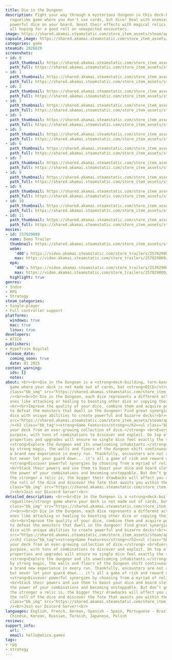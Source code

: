 ```yaml
---
title: Die in the Dungeon
description: Fight your way through a mysterious dungeon in this deck-building, turn-based
  roguelike game where you don't use cards, but dice! Deal with enemies by combining
  powerful dice on your board, boost their effects with magical relics, and risk it
  all hoping for a good roll on unexpected encounters.
image: https://shared.akamai.steamstatic.com/store_item_assets/steam/apps/2026820/header.jpg?t=1729271116
capsule_image: https://shared.akamai.steamstatic.com/store_item_assets/steam/apps/2026820/capsule_231x87.jpg?t=1729271116
categories: game
steamid: 2026820
screenshots:
- id: 0
  path_thumbnail: https://shared.akamai.steamstatic.com/store_item_assets/steam/apps/2026820/ss_45194c785c062e6e8b14bc5aaae96ed6e49f2758.600x338.jpg?t=1729271116
  path_full: https://shared.akamai.steamstatic.com/store_item_assets/steam/apps/2026820/ss_45194c785c062e6e8b14bc5aaae96ed6e49f2758.1920x1080.jpg?t=1729271116
- id: 1
  path_thumbnail: https://shared.akamai.steamstatic.com/store_item_assets/steam/apps/2026820/ss_d3e9c4f7e7cc854a47dc3ad1639cca5db279d69e.600x338.jpg?t=1729271116
  path_full: https://shared.akamai.steamstatic.com/store_item_assets/steam/apps/2026820/ss_d3e9c4f7e7cc854a47dc3ad1639cca5db279d69e.1920x1080.jpg?t=1729271116
- id: 2
  path_thumbnail: https://shared.akamai.steamstatic.com/store_item_assets/steam/apps/2026820/ss_b6657969d9ce3f2dda87f42bf64e7d82f93b32cf.600x338.jpg?t=1729271116
  path_full: https://shared.akamai.steamstatic.com/store_item_assets/steam/apps/2026820/ss_b6657969d9ce3f2dda87f42bf64e7d82f93b32cf.1920x1080.jpg?t=1729271116
- id: 3
  path_thumbnail: https://shared.akamai.steamstatic.com/store_item_assets/steam/apps/2026820/ss_2c14ff7ffa640d87ff1f0480f3b27fff79c7a529.600x338.jpg?t=1729271116
  path_full: https://shared.akamai.steamstatic.com/store_item_assets/steam/apps/2026820/ss_2c14ff7ffa640d87ff1f0480f3b27fff79c7a529.1920x1080.jpg?t=1729271116
- id: 4
  path_thumbnail: https://shared.akamai.steamstatic.com/store_item_assets/steam/apps/2026820/ss_f33a12621b271246acb09d0397a9b99d7561bed1.600x338.jpg?t=1729271116
  path_full: https://shared.akamai.steamstatic.com/store_item_assets/steam/apps/2026820/ss_f33a12621b271246acb09d0397a9b99d7561bed1.1920x1080.jpg?t=1729271116
- id: 5
  path_thumbnail: https://shared.akamai.steamstatic.com/store_item_assets/steam/apps/2026820/ss_3335f187c35737d80352e79111eff9fc1318e003.600x338.jpg?t=1729271116
  path_full: https://shared.akamai.steamstatic.com/store_item_assets/steam/apps/2026820/ss_3335f187c35737d80352e79111eff9fc1318e003.1920x1080.jpg?t=1729271116
- id: 6
  path_thumbnail: https://shared.akamai.steamstatic.com/store_item_assets/steam/apps/2026820/ss_02c120589df8d9c7417a1ff4a6f37efa4cd44ab8.600x338.jpg?t=1729271116
  path_full: https://shared.akamai.steamstatic.com/store_item_assets/steam/apps/2026820/ss_02c120589df8d9c7417a1ff4a6f37efa4cd44ab8.1920x1080.jpg?t=1729271116
- id: 7
  path_thumbnail: https://shared.akamai.steamstatic.com/store_item_assets/steam/apps/2026820/ss_52d3ff6f94e6f2ca5b003219235664b3c27f69dd.600x338.jpg?t=1729271116
  path_full: https://shared.akamai.steamstatic.com/store_item_assets/steam/apps/2026820/ss_52d3ff6f94e6f2ca5b003219235664b3c27f69dd.1920x1080.jpg?t=1729271116
- id: 8
  path_thumbnail: https://shared.akamai.steamstatic.com/store_item_assets/steam/apps/2026820/ss_c79d323db2a62ada332b8549258a91cfc7fb4940.600x338.jpg?t=1729271116
  path_full: https://shared.akamai.steamstatic.com/store_item_assets/steam/apps/2026820/ss_c79d323db2a62ada332b8549258a91cfc7fb4940.1920x1080.jpg?t=1729271116
- id: 9
  path_thumbnail: https://shared.akamai.steamstatic.com/store_item_assets/steam/apps/2026820/ss_e96b2add1d9dd47643dff53064878bd6b594954c.600x338.jpg?t=1729271116
  path_full: https://shared.akamai.steamstatic.com/store_item_assets/steam/apps/2026820/ss_e96b2add1d9dd47643dff53064878bd6b594954c.1920x1080.jpg?t=1729271116
- id: 10
  path_thumbnail: https://shared.akamai.steamstatic.com/store_item_assets/steam/apps/2026820/ss_54d0eab710607d139a167226177752b292fbb0be.600x338.jpg?t=1729271116
  path_full: https://shared.akamai.steamstatic.com/store_item_assets/steam/apps/2026820/ss_54d0eab710607d139a167226177752b292fbb0be.1920x1080.jpg?t=1729271116
- id: 11
  path_thumbnail: https://shared.akamai.steamstatic.com/store_item_assets/steam/apps/2026820/ss_c08bf2ee5181aeb8eeaa4ab605c8ebeaeb0b8101.600x338.jpg?t=1729271116
  path_full: https://shared.akamai.steamstatic.com/store_item_assets/steam/apps/2026820/ss_c08bf2ee5181aeb8eeaa4ab605c8ebeaeb0b8101.1920x1080.jpg?t=1729271116
movies:
- id: 257029009
  name: Demo Trailer
  thumbnail: https://shared.akamai.steamstatic.com/store_item_assets/steam/apps/257029009/movie.293x165.jpg?t=1717724320
  webm:
    '480': https://video.akamai.steamstatic.com/store_trailers/257029009/movie480_vp9.webm?t=1717724320
    max: https://video.akamai.steamstatic.com/store_trailers/257029009/movie_max_vp9.webm?t=1717724320
  mp4:
    '480': https://video.akamai.steamstatic.com/store_trailers/257029009/movie480.mp4?t=1717724320
    max: https://video.akamai.steamstatic.com/store_trailers/257029009/movie_max.mp4?t=1717724320
  highlight: true
genres:
- Indie
- RPG
- Strategy
steam_categories:
- Single-player
- Full controller support
platforms:
  windows: true
  mac: true
  linux: true
developers:
- ATICO
publishers:
- HypeTrain Digital
release_date:
  coming_soon: true
  date: Q1 2025
content_warning:
  ids: []
  notes:
about: <br><br>Die in the Dungeon is a <strong>deck-building, turn-based roguelite</strong>
  game where your deck is not made out of cards, but <strong>DICE</strong>!<br><img
  class="bb_img" src="https://shared.akamai.steamstatic.com/store_item_assets/steam/apps/2026820/extras/dicegif.gif?t=1729271116"
  /><br><br>In Die in the Dungeon, each dice represents a different action, from basic
  ones like attacking or healing to boosting other dice or copying their abilities.
  <br><br>Improve the quality of your dice, combine them and acquire powerful relics
  to defeat the monsters that dwell in the dungeon! Find great synergies by combining
  dice with unique abilities to create powerful and bizarre decks!<br><br><img class="bb_img"
  src="https://shared.akamai.steamstatic.com/store_item_assets/steam/apps/2026820/extras/gameplay.gif?t=1729271116"
  /><h2 class="bb_tag"><strong>Game Features</strong></h2><ul class="bb_ul"><li> <strong>Craft
  your deck from an ever-growing collection of dice.</strong> <br>Every dice has its
  purpose, with tons of combinations to discover and exploit. On top of that, special
  properties and upgrades will ensure no single dice feel exactly the same.<br></li><li>
  <strong>Explore the dungeon and its unwelcoming inhabitants.</strong> <br>Forged
  by strong magic, the walls and floors of the dungeon shift continuously, creating
  a brand new experience in every run. Thankfully, encounters are not always hostile,
  but never let your guard down... it’s all a game of risk and reward down here.<br></li><li>
  <strong>Discover powerful synergies by choosing from a myriad of relics.</strong>
  <br>Stack their powers and use them to boost your dice and board slots, multiplying
  the power of your combinations and becoming unstoppable. But don’t get too greedy,
  the stronger a relic is, the bigger their drawbacks will affect you and your deck.</li></ul><strong>Trust
  the roll of the dice and discover the fate that awaits you within the dungeon walls!</strong><br><br><img
  class="bb_img" src="https://shared.akamai.steamstatic.com/store_item_assets/steam/apps/2026820/extras/gameplay.gif?t=1729271116"
  /><br>Join our Discord Server!<br>
detailed_description: <br><br>Die in the Dungeon is a <strong>deck-building, turn-based
  roguelite</strong> game where your deck is not made out of cards, but <strong>DICE</strong>!<br><img
  class="bb_img" src="https://shared.akamai.steamstatic.com/store_item_assets/steam/apps/2026820/extras/dicegif.gif?t=1729271116"
  /><br><br>In Die in the Dungeon, each dice represents a different action, from basic
  ones like attacking or healing to boosting other dice or copying their abilities.
  <br><br>Improve the quality of your dice, combine them and acquire powerful relics
  to defeat the monsters that dwell in the dungeon! Find great synergies by combining
  dice with unique abilities to create powerful and bizarre decks!<br><br><img class="bb_img"
  src="https://shared.akamai.steamstatic.com/store_item_assets/steam/apps/2026820/extras/gameplay.gif?t=1729271116"
  /><h2 class="bb_tag"><strong>Game Features</strong></h2><ul class="bb_ul"><li> <strong>Craft
  your deck from an ever-growing collection of dice.</strong> <br>Every dice has its
  purpose, with tons of combinations to discover and exploit. On top of that, special
  properties and upgrades will ensure no single dice feel exactly the same.<br></li><li>
  <strong>Explore the dungeon and its unwelcoming inhabitants.</strong> <br>Forged
  by strong magic, the walls and floors of the dungeon shift continuously, creating
  a brand new experience in every run. Thankfully, encounters are not always hostile,
  but never let your guard down... it’s all a game of risk and reward down here.<br></li><li>
  <strong>Discover powerful synergies by choosing from a myriad of relics.</strong>
  <br>Stack their powers and use them to boost your dice and board slots, multiplying
  the power of your combinations and becoming unstoppable. But don’t get too greedy,
  the stronger a relic is, the bigger their drawbacks will affect you and your deck.</li></ul><strong>Trust
  the roll of the dice and discover the fate that awaits you within the dungeon walls!</strong><br><br><img
  class="bb_img" src="https://shared.akamai.steamstatic.com/store_item_assets/steam/apps/2026820/extras/gameplay.gif?t=1729271116"
  /><br>Join our Discord Server!<br>
languages: English, French, German, Spanish - Spain, Portuguese - Brazil, Simplified
  Chinese, Korean, Russian, Turkish, Japanese, Polish
reviews:
support_info:
  url: ''
  email: hello@atico.games
tags:
- rpg
- strategy
---
```


